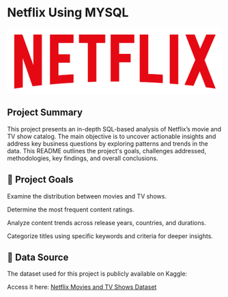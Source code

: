 # Netflix Using MYSQL

![](https://github.com/Abhinav091214/netflix_mysql/blob/main/logo.png)

## Project Summary
This project presents an in-depth SQL-based analysis of Netflix’s movie and TV show catalog. The main objective is to uncover actionable insights and address key business questions by exploring patterns and trends in the data. This README outlines the project's goals, challenges addressed, methodologies, key findings, and overall conclusions.

## 🎯 Project Goals
Examine the distribution between movies and TV shows.

Determine the most frequent content ratings.

Analyze content trends across release years, countries, and durations.

Categorize titles using specific keywords and criteria for deeper insights.

## 📂 Data Source
The dataset used for this project is publicly available on Kaggle:

Access it here: [Netflix Movies and TV Shows Dataset](https://www.kaggle.com/datasets/shivamb/netflix-shows?resource=download)
